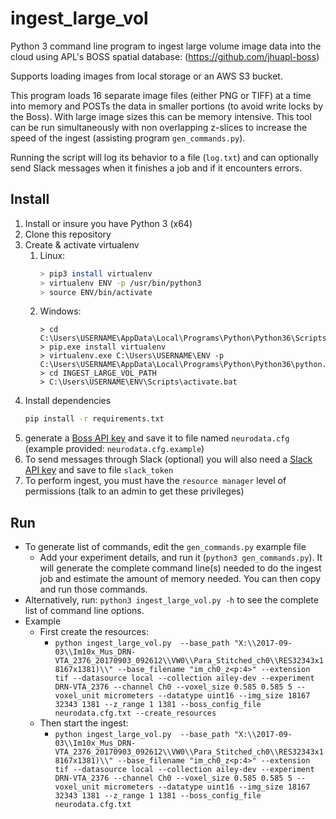 # ingest_large_vol

Python 3 command line program to ingest large volume image data into the cloud using APL's BOSS spatial database: (<https://github.com/jhuapl-boss>)

Supports loading images from local storage or an AWS S3 bucket.

This program loads 16 separate image files (either PNG or TIFF) at a time into memory and POSTs the data in smaller portions (to avoid write locks by the Boss).  With large image sizes this can be memory intensive.  This tool can be run simultaneously with non overlapping z-slices to increase the speed of the ingest (assisting program `gen_commands.py`).

Running the script will log its behavior to a file (`log.txt`) and can optionally send Slack messages when it finishes a job and if it encounters errors.

## Install

1. Install or insure you have Python 3 (x64)
1. Clone this repository
1. Create & activate virtualenv
    1. Linux:
        ```bash
        > pip3 install virtualenv
        > virtualenv ENV -p /usr/bin/python3
        > source ENV/bin/activate
        ```
    1. Windows:
        ```dos
        > cd C:\Users\USERNAME\AppData\Local\Programs\Python\Python36\Scripts\
        > pip.exe install virtualenv
        > virtualenv.exe C:\Users\USERNAME\ENV -p C:\Users\USERNAME\AppData\Local\Programs\Python\Python36\python.exe
        > cd INGEST_LARGE_VOL_PATH
        > C:\Users\USERNAME\ENV\Scripts\activate.bat
        ```
1. Install dependencies
    ```bash
    pip install -r requirements.txt
    ```
1. generate a [Boss API key](https://api.boss.neurodata.io/v1/mgmt/token) and save it to file named `neurodata.cfg` (example provided: `neurodata.cfg.example`)
1. To send messages through Slack (optional) you will also need a [Slack API key](https://api.slack.com/custom-integrations/legacy-tokens) and save to file `slack_token`
1. To perform ingest, you must have the `resource manager` level of permissions (talk to an admin to get these privileges)

## Run

* To generate list of commands, edit the `gen_commands.py` example file
    * Add your experiment details, and run it (`python3 gen_commands.py`).  It will generate the complete command line(s) needed to do the ingest job and estimate the amount of memory needed.  You can then copy and run those commands.
* Alternatively, run: `python3 ingest_large_vol.py -h` to see the complete list of command line options.
* Example
    * First create the resources:
        * `python ingest_large_vol.py  --base_path "X:\\2017-09-03\\Im10x_Mus_DRN-VTA_2376_20170903_092612\\VW0\\Para_Stitched_ch0\\RES32343x18167x1381)\\" --base_filename "im_ch0_z<p:4>" --extension tif --datasource local --collection ailey-dev --experiment DRN-VTA_2376 --channel Ch0 --voxel_size 0.585 0.585 5 --voxel_unit micrometers --datatype uint16 --img_size 18167 32343 1381 --z_range 1 1381 --boss_config_file neurodata.cfg.txt --create_resources`
    * Then start the ingest:
        * `python ingest_large_vol.py  --base_path "X:\\2017-09-03\\Im10x_Mus_DRN-VTA_2376_20170903_092612\\VW0\\Para_Stitched_ch0\\RES32343x18167x1381)\\" --base_filename "im_ch0_z<p:4>" --extension tif --datasource local --collection ailey-dev --experiment DRN-VTA_2376 --channel Ch0 --voxel_size 0.585 0.585 5 --voxel_unit micrometers --datatype uint16 --img_size 18167 32343 1381 --z_range 1 1381 --boss_config_file neurodata.cfg.txt`
